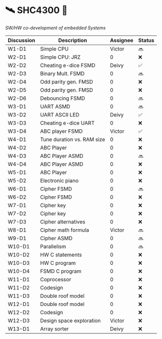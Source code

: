 # :artificial_satellite: SHC4300 :lollipop:
*SW/HW co-development of embedded Systems*




| Discussion  | Description                 | Assignee  | Status              |
| ----------- | --------------------------- | --------- | ------------------- |
| W1-D1       | Simple CPU                  | Victor    | :soon:              |
| W2-D1       | Simple CPU: JRZ             | 0         | :x:                 |
| W2-D2       | Cheating e-dice FSMD        | Deivy     | :white_check_mark:  |
| W2-D3       | Binary Mult. FSMD           | 0         | :soon:              |
| W2-D4       | Odd parity gen. FMSD        | 0         | :x:                 |
| W2-D5       | Odd parity gen. FMSD        | 0         | :x:                 |
| W2-D6       | Debouncing FSMD             | 0         | :soon:              |
| W3-D1       | UART ASMD                   | 0         | :soon:              |
| W3-D2       | UART ASCII LED              | Deivy     | :white_check_mark:  |
| W3-D3       | Cheating e-dice UART        | 0         | :x:                 |
| W3-D4       | ABC player FSMD             | Victor    | :white_check_mark:  |
| W4-D1       | Tune duration vs. RAM size  | 0         | :x:                 |
| W4-D2       | ABC Player                  | 0         | :x:                 |
| W4-D3       | ABC Player ASMD             | 0         | :soon:              |
| W4-D4       | ABC Player ASMD             | 0         | :x:                 |
| W5-D1       | ABC Player                  | 0         | :x:                 |
| W5-D2       | Electronic piano            | 0         | :x:                 |
| W6-D1       | Cipher FSMD                 | 0         | :soon:              |
| W6-D2       | Cipher FSMD                 | 0         | :x:                 |
| W7-D1       | Cipher key                  | 0         | :x:                 |
| W7-D2       | Cipher key                  | 0         | :x:                 |
| W7-D3       | Cipher alternatives         | 0         | :x:                 |
| W8-D1       | Cipher math formula         | Victor    | :soon:              |
| W9-D1       | Cipher ASMD                 | 0         | :soon:              |
| W10-D1      | Parallelism                 | 0         | :soon:              |
| W10-D2      | HW C statements             | 0         | :x:                 |
| W10-D3      | HW C program                | 0         | :x:                 |
| W10-D4      | FSMD C program              | 0         | :x:                 |
| W11-D1      | Coprocessor                 | 0         | :x:                 |
| W11-D2      | Codesign                    | 0         | :x:                 |
| W11-D3      | Double roof model           | 0         | :x:                 |
| W12-D1      | Double roof model           | 0         | :x:                 |
| W12-D2      | Codesign                    | 0         | :x:                 |
| W12-D3      | Design space exploration    | Victor    | :x:                 |
| W13-D1      | Array sorter                | Deivy     | :x:                 |
